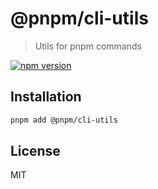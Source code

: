 # @pnpm/cli-utils

> Utils for pnpm commands

[![npm version](https://img.shields.io/npm/v/@pnpm/cli-utils.svg)](https://www.npmjs.com/package/@pnpm/cli-utils)

## Installation

```sh
pnpm add @pnpm/cli-utils
```

## License

MIT
